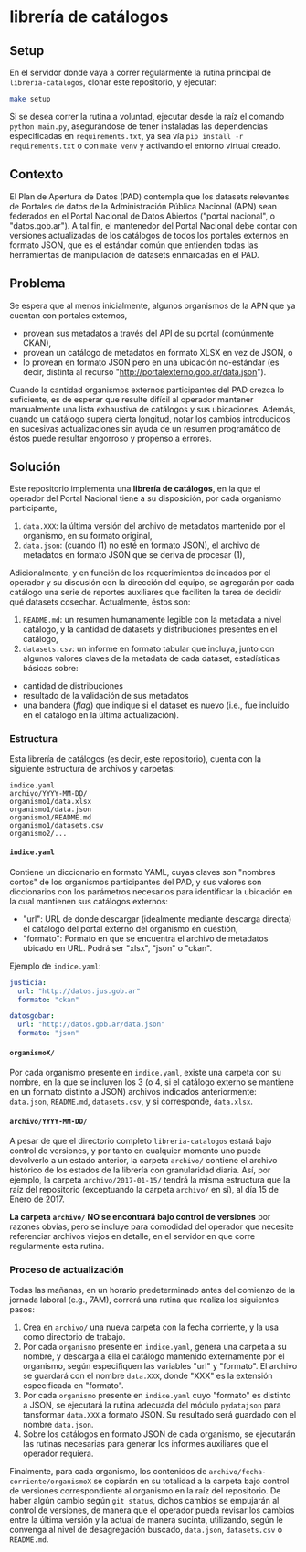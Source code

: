 # librería de catálogos

## Setup

En el servidor donde vaya a correr regularmente la rutina principal de `libreria-catalogos`, clonar este repositorio, y ejecutar:
```bash
make setup
```

Si se desea correr la rutina a voluntad, ejecutar desde la raíz el comando `python main.py`, asegurándose de tener instaladas las dependencias especificadas en `requirements.txt`, ya sea vía `pip install -r requirements.txt` o con `make venv` y activando el entorno virtual creado.

## Contexto
El Plan de Apertura de Datos (PAD) contempla que los datasets relevantes de Portales de datos de la Administración Pública Nacional (APN) sean federados en el Portal Nacional de Datos Abiertos ("portal nacional", o "datos.gob.ar"). 
A tal fin, el mantenedor del Portal Nacional debe contar con versiones actualizadas de los catálogos de todos los portales externos en formato JSON, que es el estándar común que entienden todas las herramientas de manipulación de datasets enmarcadas en el PAD.

## Problema
Se espera que al menos inicialmente, algunos organismos de la APN que ya cuentan con portales externos, 
- provean sus metadatos a través del API de su portal (comúnmente CKAN),
- provean un catálogo de metadatos en formato XLSX en vez de JSON, o
- lo provean en formato JSON pero en una ubicación no-estándar (es decir, distinta al recurso "http://portalexterno.gob.ar/data.json").

Cuando la cantidad organismos externos participantes del PAD crezca lo suficiente, es de esperar que resulte difícil al operador mantener manualmente una lista exhaustiva de catálogos y sus ubicaciones. Además, cuando un catálogo supera cierta longitud, notar los cambios introducidos en sucesivas actualizaciones sin ayuda de un resumen programático de éstos puede resultar engorroso y propenso a errores.

## Solución
Este repositorio implementa una **librería de catálogos**, en la que el operador del Portal Nacional tiene a su disposición, por cada organismo participante,

1. `data.XXX`: la última versión del archivo de metadatos mantenido por el organismo, en su formato original,
2. `data.json`: (cuando (1) no esté en formato JSON), el archivo de metadatos en formato JSON que se deriva de procesar (1),

Adicionalmente, y en función de los requerimientos delineados por el operador y su discusión con la dirección del equipo, se agregarán por cada catálogo una serie de reportes auxiliares que faciliten la tarea de decidir qué datasets cosechar. Actualmente, éstos son:

1. `README.md`: un resumen humanamente legible con la metadata a nivel catálogo, y la cantidad de datasets y distribuciones presentes en el catálogo,
2. `datasets.csv`: un informe en formato tabular que incluya, junto con algunos valores claves de la metadata de cada dataset, estadísticas básicas sobre:
  - cantidad de distribuciones
  - resultado de la validación de sus metadatos
  - una bandera (*flag*) que indique si el dataset es nuevo (i.e., fue incluido en el catálogo en la última actualización).

### Estructura
Esta librería de catálogos (es decir, este repositorio), cuenta con la siguiente estructura de archivos y carpetas:
```
indice.yaml
archivo/YYYY-MM-DD/
organismo1/data.xlsx
organismo1/data.json
organismo1/README.md
organismo1/datasets.csv
organismo2/...
```
#### `indice.yaml`
Contiene un diccionario en formato YAML, cuyas claves son "nombres cortos" de los organismos participantes del PAD, y sus valores son diccionarios con los parámetros necesarios para identificar la ubicación en la cual mantienen sus catálogos externos:
  - "url": URL de donde descargar (idealmente mediante descarga directa) el catálogo del portal externo del organismo en cuestión,
  - "formato": Formato en que se encuentra el archivo de metadatos ubicado en URL. Podrá ser "xlsx", "json" o "ckan".

Ejemplo de `indice.yaml`:
```yaml
justicia:
  url: "http://datos.jus.gob.ar"
  formato: "ckan"

datosgobar:
  url: "http://datos.gob.ar/data.json"
  formato: "json"
```

#### `organismoX/`
Por cada organismo presente en `indice.yaml`, existe una carpeta con su nombre, en la que se incluyen los 3 (o 4, si el catálogo externo se mantiene en un formato distinto a JSON) archivos indicados anteriormente: `data.json`, `README.md`, `datasets.csv`, y si corresponde, `data.xlsx`.

#### `archivo/YYYY-MM-DD/`
A pesar de que el directorio completo `libreria-catalogos` estará bajo control de versiones, y por tanto en cualquier momento uno puede devolverlo a un estado anterior, la carpeta `archivo/` contiene el archivo histórico de los estados de la librería con granularidad diaria. Así, por ejemplo, la carpeta `archivo/2017-01-15/` tendrá la misma estructura que la raíz del repositorio (exceptuando la carpeta `archivo/` en sí), al día 15 de Enero de 2017.

**La carpeta `archivo/` NO se encontrará bajo control de versiones** por razones obvias, pero se incluye para comodidad del operador que necesite referenciar archivos viejos en detalle, en el servidor en que corre regularmente esta rutina.

### Proceso de actualización

Todas las mañanas, en un horario predeterminado antes del comienzo de la jornada laboral (e.g., 7AM), correrá una rutina que realiza los siguientes pasos:

1. Crea en `archivo/` una nueva carpeta con la fecha corriente, y la usa como directorio de trabajo.
2. Por cada `organismo` presente en `indice.yaml`, genera una carpeta a su nombre, y descarga a ella el catálogo mantenido externamente por el organismo, según especifiquen las variables "url" y "formato". El archivo se guardará con el nombre `data.XXX`, donde "XXX" es la extensión especificada en "formato".
3. Por cada `organismo` presente en `indice.yaml` cuyo "formato" es distinto a JSON, se ejecutará la rutina adecuada del módulo `pydatajson` para tansformar `data.XXX` a formato JSON. Su resultado será guardado con el nombre `data.json`.
4. Sobre los catálogos en formato JSON de cada organismo, se ejecutarán las rutinas necesarias para generar los informes auxiliares que el operador requiera.

Finalmente, para cada organismo, los contenidos de `archivo/fecha-corriente/organismoX` se copiarán en su totalidad a la carpeta bajo control de versiones correspondiente al organismo en la raíz del repositorio. De haber algún cambio según `git status`, dichos cambios se empujarán al control de versiones, de manera que el operador pueda revisar los cambios entre la última versión y la actual de manera sucinta, utilizando, según le convenga al nivel de desagregación buscado, `data.json`, `datasets.csv` o `README.md`.
